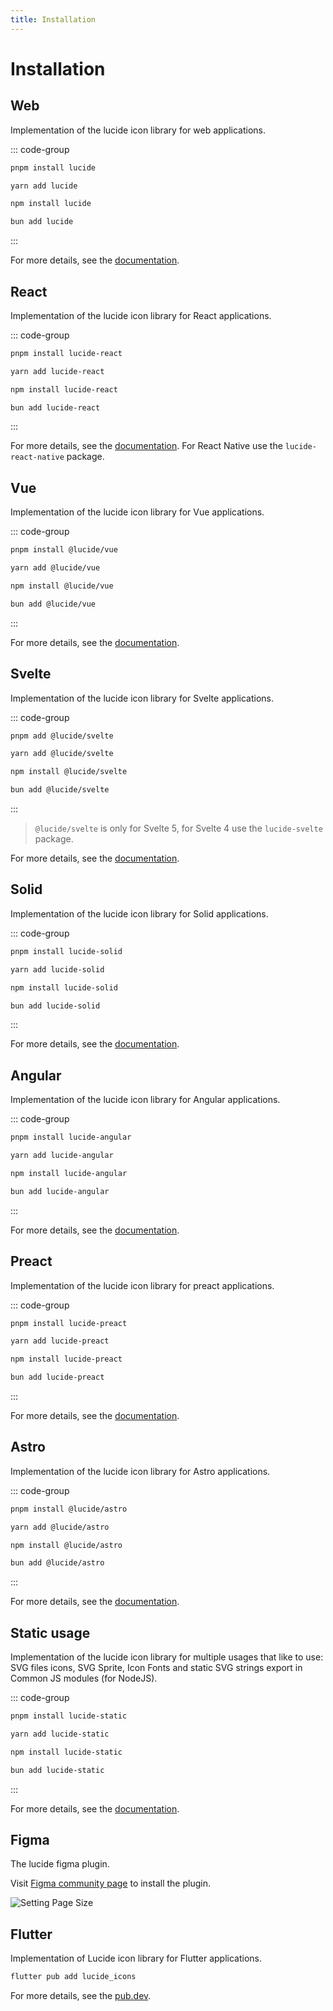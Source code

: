 ```yaml
---
title: Installation
---
```


# Installation

## Web

Implementation of the lucide icon library for web applications.

::: code-group

```sh [pnpm]
pnpm install lucide
```

```sh [yarn]
yarn add lucide
```

```sh [npm]
npm install lucide
```

```sh [bun]
bun add lucide
```

:::

For more details, see the [documentation](packages/lucide.md).

## React

Implementation of the lucide icon library for React applications.

::: code-group

```sh [pnpm]
pnpm install lucide-react
```

```sh [yarn]
yarn add lucide-react
```

```sh [npm]
npm install lucide-react
```

```sh [bun]
bun add lucide-react
```

:::

For more details, see the [documentation](packages/lucide-react.md).
For React Native use the `lucide-react-native` package.

## Vue

Implementation of the lucide icon library for Vue applications.

::: code-group

```sh [pnpm]
pnpm install @lucide/vue
```

```sh [yarn]
yarn add @lucide/vue
```

```sh [npm]
npm install @lucide/vue
```

```sh [bun]
bun add @lucide/vue
```

:::

For more details, see the [documentation](packages/lucide-vue.md).

## Svelte

Implementation of the lucide icon library for Svelte applications.

::: code-group

```sh [pnpm]
pnpm add @lucide/svelte
```

```sh [yarn]
yarn add @lucide/svelte
```

```sh [npm]
npm install @lucide/svelte
```

```sh [bun]
bun add @lucide/svelte
```
:::
> `@lucide/svelte` is only for Svelte 5, for Svelte 4 use the `lucide-svelte` package.

For more details, see the [documentation](packages/lucide-svelte.md).

## Solid

Implementation of the lucide icon library for Solid applications.

::: code-group

```sh [pnpm]
pnpm install lucide-solid
```

```sh [yarn]
yarn add lucide-solid
```

```sh [npm]
npm install lucide-solid
```

```sh [bun]
bun add lucide-solid
```

:::

For more details, see the [documentation](packages/lucide-solid.md).

## Angular

Implementation of the lucide icon library for Angular applications.

::: code-group

```sh [pnpm]
pnpm install lucide-angular
```

```sh [yarn]
yarn add lucide-angular
```

```sh [npm]
npm install lucide-angular
```

```sh [bun]
bun add lucide-angular
```

:::

For more details, see the [documentation](packages/lucide-angular.md).

## Preact

Implementation of the lucide icon library for preact applications.

::: code-group

```sh [pnpm]
pnpm install lucide-preact
```

```sh [yarn]
yarn add lucide-preact
```

```sh [npm]
npm install lucide-preact
```

```sh [bun]
bun add lucide-preact
```


:::

For more details, see the [documentation](packages/lucide-preact.md).

## Astro

Implementation of the lucide icon library for Astro applications.

::: code-group

```sh [pnpm]
pnpm install @lucide/astro
```

```sh [yarn]
yarn add @lucide/astro
```

```sh [npm]
npm install @lucide/astro
```

```sh [bun]
bun add @lucide/astro
```

:::

For more details, see the [documentation](packages/lucide-astro.md).

## Static usage

Implementation of the lucide icon library for multiple usages that like to use: SVG files icons, SVG Sprite, Icon Fonts and static SVG strings export in Common JS modules (for NodeJS).

::: code-group

```sh [pnpm]
pnpm install lucide-static
```

```sh [yarn]
yarn add lucide-static
```

```sh [npm]
npm install lucide-static
```

```sh [bun]
bun add lucide-static
```

:::

For more details, see the [documentation](packages/lucide-static.md).

## Figma

The lucide figma plugin.

Visit [Figma community page](https://www.figma.com/community/plugin/939567362549682242/Lucide-Icons) to install the plugin.

![Setting Page Size](https://www.figma.com/community/plugin/939567362549682242/thumbnail 'Figma Lucide Cover')

## Flutter

Implementation of Lucide icon library for Flutter applications.

```bash
flutter pub add lucide_icons
```

For more details, see the [pub.dev](https://pub.dev/packages/lucide_icons).
